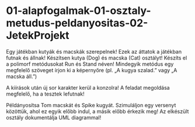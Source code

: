 # 01-alapfogalmak-01-osztaly-metudus-peldanyositas-02-JetekProjekt
Egy játékban kutyák és macskák szerepelnek! Ezek az áttatok a játékban futnak és állnak!
Készítsen kutya (Dog) és macska (Cat) osztályt! Készíts el a polimorf metódusokat Run és Stand néven! Mindegyik metódus egy megfelelő szöveget írjon ki a képernyőre (pl. „A kugya szalad.” vagy „A macska áll.”)


A kiírások után új sor karakter kerül a konzolra!
A feladat megoldása megfelelő, ha a tesztek lefutnak!


Példányosítsa Tom macskát és Spike kugyát. Szimuláljon egy versenyt közöttük, ahol ez egyik előbb indul, a másik előbb érkezik meg!
Az elkészült osztály dokumentálja UML diagrammal!
